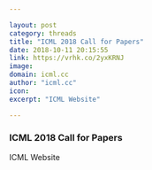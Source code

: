 ```yaml
---

layout: post
category: threads
title: "ICML 2018 Call for Papers"
date: 2018-10-11 20:15:55
link: https://vrhk.co/2yxKRNJ
image: 
domain: icml.cc
author: "icml.cc"
icon: 
excerpt: "ICML Website"

---
```


### ICML 2018 Call for Papers

ICML Website
